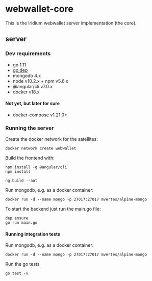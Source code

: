 # webwallet-core

This is the Iridium webwallet server implementation (the core).

## server

### Dev requirements
- go 1.11
- [go dep](https://github.com/golang/dep)
- mongodb 4.x
- node v10.2.x + npm v5.6.x
- @angular/cli v7.0.x
- docker v18.x

#### Not yet, but later for sure
- docker-compose v1.21.0+

### Running the server

Create the docker network for the satellites:

    docker network create webwallet

Build the frontend with:
    
    npm install -g @angular/cli
    npm install
    
    ng build --aot

Run mongodb, e.g. as a docker container:

    docker run -d --name mongo -p 27017:27017 mvertes/alpine-mongo


To start the backend just run the main.go file:

    dep ensure
    go run main.go

#### Running integration tests

Run mongodb, e.g. as a docker container:

    docker run -d --name mongo -p 27017:27017 mvertes/alpine-mongo
    
Run the go tests
    
    go test -v
    